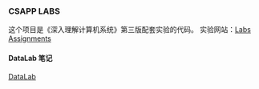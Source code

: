 ### CSAPP LABS
这个项目是《深入理解计算机系统》第三版配套实验的代码。
实验网站：[Labs Assignments](http://csapp.cs.cmu.edu/3e/labs.html)

#### DataLab 笔记
[DataLab](https://github.com/RainSureZhao/CSAPP_Labs/blob/master/document/datalab.md)